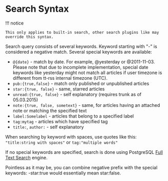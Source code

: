 # Search Syntax

!!! notice

    This only applies to built-in search, other search plugins like may override this syntax.

Search query consists of several keywords. Keyword starting with "-" is considered a negative match. Several special keywords are available:

* ``@{date}`` - match by date. For example, @yesterday or @2011-11-03. Please note that due to incomplete implementation, special date keywords like yesterday might not match all articles if user timezone is different from tt-rss internal timezone (UTC).
* ``pub:{true,false}`` - match only published or unpublished articles
* ``star:{true, false}`` - same, starred articles
* ``unread:{true, false}`` - self explanatory (requires trunk as of 05.03.2015)
* ``note:{true, false, sometext}`` - same, for articles having an attached note or matching the specified text
* ``label:Somelabel`` - articles that belong to a specified label
* ``tag:mytag`` - articles which have specified tag
* ``title:``, ``author:`` - self explanatory

When searching by keyword with spaces, use quotes like this: `"title:string with spaces"` or `tag:"multiple words"`

If no special keywords are specified, search is done using PostgreSQL [Full Text Search](https://www.postgresql.org/docs/current/textsearch-intro.html) engine.

Pointless as it may be, you can combine negative prefix with the special keywords: -star:true would essentially mean star:false.
